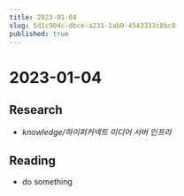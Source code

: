 ```yaml
---
title: 2023-01-04
slug: 5d1c904c-dbce-a231-1ab0-4543333c8bc0
published: true
---
```


# 2023-01-04

## Research

* *knowledge/하이퍼커넥트 미디어 서버 인프라*

## Reading

* do something
